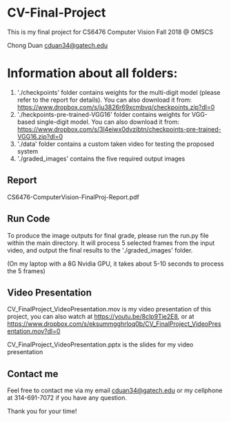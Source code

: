 ﻿# CV-Final-Project
This is my final project for CS6476 Computer Vision Fall 2018 @ OMSCS

Chong Duan
cduan34@gatech.edu

# Information about all folders:
1. './checkpoints' folder contains weights for the multi-digit model (please refer to the report for details). You can also download it from: https://www.dropbox.com/s/ju3826r69xcmbvq/checkpoints.zip?dl=0
2. './heckpoints-pre-trained-VGG16' folder contains weights for VGG-based single-digit model. You can also download it from: https://www.dropbox.com/s/3l4eiwx0dvzibtn/checkpoints-pre-trained-VGG16.zip?dl=0
3. './data' folder contains a custom taken video for testing the proposed system
4. './graded_images' contains the five required output images


## Report

CS6476-ComputerVision-FinalProj-Report.pdf

## Run Code

To produce the image outputs for final grade, please run the run.py file within the main directory. It will process 5 selected frames from the input video, and output the final results to the './graded_images' folder. 

(On my laptop with a 8G Nvidia GPU, it takes about 5-10 seconds to process the 5 frames)

## Video Presentation

CV_FinalProject_VideoPresentation.mov is my video presentation of this project, you can also watch at https://youtu.be/8clp9Tie2E8, or at https://www.dropbox.com/s/eksummgghrloq0b/CV_FinalProject_VideoPresentation.mov?dl=0

CV_FinalProject_VideoPresentation.pptx is the slides for my video presentation


## Contact me

Feel free to contact me via my email cduan34@gatech.edu or my cellphone at 314-691-7072 if you have any question. 

Thank you for your time!
<!--stackedit_data:
eyJoaXN0b3J5IjpbMTcxMjkyNDQ2MV19
-->